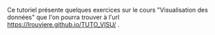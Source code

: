 Ce tutoriel présente quelques exercices sur le cours "Visualisation des données" que l'on pourra trouver à l'url <https://lrouviere.github.io/TUTO_VISU/> .